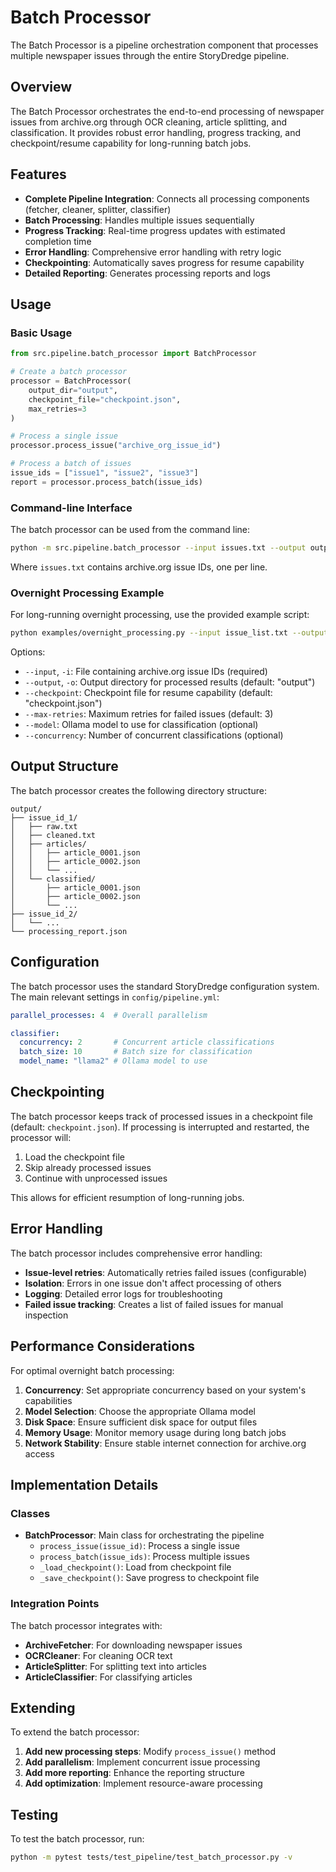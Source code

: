 # Batch Processor

The Batch Processor is a pipeline orchestration component that processes multiple newspaper issues through the entire StoryDredge pipeline.

## Overview

The Batch Processor orchestrates the end-to-end processing of newspaper issues from archive.org through OCR cleaning, article splitting, and classification. It provides robust error handling, progress tracking, and checkpoint/resume capability for long-running batch jobs.

## Features

- **Complete Pipeline Integration**: Connects all processing components (fetcher, cleaner, splitter, classifier)
- **Batch Processing**: Handles multiple issues sequentially
- **Progress Tracking**: Real-time progress updates with estimated completion time
- **Error Handling**: Comprehensive error handling with retry logic
- **Checkpointing**: Automatically saves progress for resume capability
- **Detailed Reporting**: Generates processing reports and logs

## Usage

### Basic Usage

```python
from src.pipeline.batch_processor import BatchProcessor

# Create a batch processor
processor = BatchProcessor(
    output_dir="output",
    checkpoint_file="checkpoint.json",
    max_retries=3
)

# Process a single issue
processor.process_issue("archive_org_issue_id")

# Process a batch of issues
issue_ids = ["issue1", "issue2", "issue3"]
report = processor.process_batch(issue_ids)
```

### Command-line Interface

The batch processor can be used from the command line:

```bash
python -m src.pipeline.batch_processor --input issues.txt --output output_dir
```

Where `issues.txt` contains archive.org issue IDs, one per line.

### Overnight Processing Example

For long-running overnight processing, use the provided example script:

```bash
python examples/overnight_processing.py --input issue_list.txt --output output_dir
```

Options:
- `--input`, `-i`: File containing archive.org issue IDs (required)
- `--output`, `-o`: Output directory for processed results (default: "output")
- `--checkpoint`: Checkpoint file for resume capability (default: "checkpoint.json")
- `--max-retries`: Maximum retries for failed issues (default: 3)
- `--model`: Ollama model to use for classification (optional)
- `--concurrency`: Number of concurrent classifications (optional)

## Output Structure

The batch processor creates the following directory structure:

```
output/
├── issue_id_1/
│   ├── raw.txt
│   ├── cleaned.txt
│   ├── articles/
│   │   ├── article_0001.json
│   │   ├── article_0002.json
│   │   └── ...
│   └── classified/
│       ├── article_0001.json
│       ├── article_0002.json
│       └── ...
├── issue_id_2/
│   └── ...
└── processing_report.json
```

## Configuration

The batch processor uses the standard StoryDredge configuration system. The main relevant settings in `config/pipeline.yml`:

```yaml
parallel_processes: 4  # Overall parallelism

classifier:
  concurrency: 2       # Concurrent article classifications
  batch_size: 10       # Batch size for classification
  model_name: "llama2" # Ollama model to use
```

## Checkpointing

The batch processor keeps track of processed issues in a checkpoint file (default: `checkpoint.json`). If processing is interrupted and restarted, the processor will:

1. Load the checkpoint file
2. Skip already processed issues
3. Continue with unprocessed issues

This allows for efficient resumption of long-running jobs.

## Error Handling

The batch processor includes comprehensive error handling:

- **Issue-level retries**: Automatically retries failed issues (configurable)
- **Isolation**: Errors in one issue don't affect processing of others
- **Logging**: Detailed error logs for troubleshooting
- **Failed issue tracking**: Creates a list of failed issues for manual inspection

## Performance Considerations

For optimal overnight batch processing:

1. **Concurrency**: Set appropriate concurrency based on your system's capabilities
2. **Model Selection**: Choose the appropriate Ollama model
3. **Disk Space**: Ensure sufficient disk space for output files
4. **Memory Usage**: Monitor memory usage during long batch jobs
5. **Network Stability**: Ensure stable internet connection for archive.org access

## Implementation Details

### Classes

- **BatchProcessor**: Main class for orchestrating the pipeline
  - `process_issue(issue_id)`: Process a single issue
  - `process_batch(issue_ids)`: Process multiple issues
  - `_load_checkpoint()`: Load from checkpoint file
  - `_save_checkpoint()`: Save progress to checkpoint file

### Integration Points

The batch processor integrates with:

- **ArchiveFetcher**: For downloading newspaper issues
- **OCRCleaner**: For cleaning OCR text
- **ArticleSplitter**: For splitting text into articles
- **ArticleClassifier**: For classifying articles

## Extending

To extend the batch processor:

1. **Add new processing steps**: Modify `process_issue()` method
2. **Add parallelism**: Implement concurrent issue processing
3. **Add more reporting**: Enhance the reporting structure
4. **Add optimization**: Implement resource-aware processing

## Testing

To test the batch processor, run:

```bash
python -m pytest tests/test_pipeline/test_batch_processor.py -v
``` 